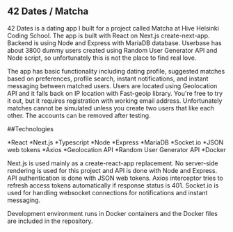 ## 42 Dates / Matcha

42 Dates is a dating app I built for a project called Matcha at
Hive Helsinki Coding School. The app is built with React
on Next.js create-next-app. Backend is using Node and
Express with MariaDB database. Userbase has about 3800
dummy users created using Random User Generator API and
Node script, so unfortunately this is not the place to
find real love.

The app has basic functionality including dating
profile, suggested matches based on preferences, profile
search, instant notifications, and instant messaging
between matched users. Users are located using
Geolocation API and it falls back on IP location with
Fast-geoip library. You&apos;re free to try it out, but
it requires registration with working email address.
Unfortunately matches cannot be simulated unless you
create two users that like each other. The accounts can
be removed after testing.

##Technologies
				
*React
*Next.js
*Typescript
*Node
*Express
*MariaDB
*Socket.io
*JSON web tokens
*Axios
*Geolocation API
*Random User Generator API
*Docker
			
Next.js is used mainly as a create-react-app
replacement. No server-side rendering is used for this
project and API is done with Node and Express. API
authentication is done with JSON web tokens. Axios
interceptor tries to refresh access tokens automatically
if response status is 401. Socket.io is used for
handling websocket connections for notifications and
instant messaging.
				
Development environment runs in Docker containers and the Docker files are included in the repository.
				
